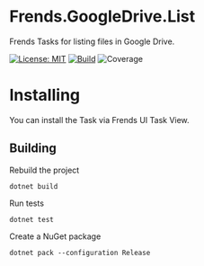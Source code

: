 # Frends.GoogleDrive.List
Frends Tasks for listing files in Google Drive.

[![License: MIT](https://img.shields.io/badge/License-MIT-green.svg)](https://opensource.org/licenses/MIT) 
[![Build](https://github.com/FrendsPlatform/Frends.GoogleDrive/actions/workflows/List_build_and_test_on_main.yml/badge.svg)](https://github.com/FrendsPlatform/Frends.GoogleDrive/actions)
![Coverage](https://app-github-custom-badges.azurewebsites.net/Badge?key=FrendsPlatform/Frends.GoogleDrive/Frends.GoogleDrive.List|main)

# Installing

You can install the Task via Frends UI Task View.

## Building

Rebuild the project

`dotnet build`

Run tests

`dotnet test`

Create a NuGet package

`dotnet pack --configuration Release`